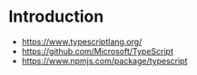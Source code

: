 # Introduction

-   https://www.typescriptlang.org/
-   https://github.com/Microsoft/TypeScript
-   https://www.npmjs.com/package/typescript
